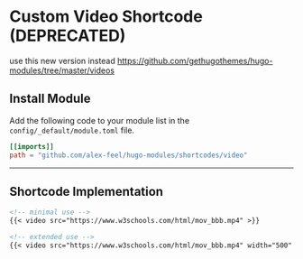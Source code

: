 # Custom Video Shortcode (DEPRECATED)

use this new version instead <https://github.com/gethugothemes/hugo-modules/tree/master/videos>

## Install Module

Add the following code to your module list in the `config/_default/module.toml` file.

```toml
[[imports]]
path = "github.com/alex-feel/hugo-modules/shortcodes/video"
```

<hr>

## Shortcode Implementation

```md
<!-- minimal use -->
{{< video src="https://www.w3schools.com/html/mov_bbb.mp4" >}}

<!-- extended use -->
{{< video src="https://www.w3schools.com/html/mov_bbb.mp4" width="500" height="auto" autoplay="false" loop="false" muted="false" controls="true" class="" >}}
```

